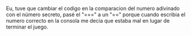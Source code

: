 Eu, tuve que cambiar el codigo en la comparacion del numero adivinado con el número secreto, pasé el "===" a un "==" porque cuando escribia el numero correcto en la consola me decia que estaba mal en lugar de terminar el juego.

